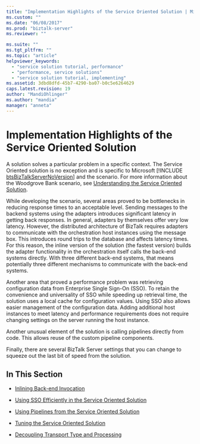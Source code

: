 ```yaml
---
title: "Implementation Highlights of the Service Oriented Solution | Microsoft Docs"
ms.custom: ""
ms.date: "06/08/2017"
ms.prod: "biztalk-server"
ms.reviewer: ""

ms.suite: ""
ms.tgt_pltfrm: ""
ms.topic: "article"
helpviewer_keywords: 
  - "service solution tutorial, performance"
  - "performance, service solutions"
  - "service solution tutorial, implementing"
ms.assetid: 3dbd8dfd-45b7-4290-ba07-b0c5e6264629
caps.latest.revision: 19
author: "MandiOhlinger"
ms.author: "mandia"
manager: "anneta"
---
```

# Implementation Highlights of the Service Oriented Solution
A solution solves a particular problem in a specific context. The Service Oriented solution is no exception and is specific to Microsoft [!INCLUDE [btsBizTalkServerNoVersion](../includes/btsbiztalkservernoversion-md.md)] and the scenario. For more information about the Woodgrove Bank scenario, see [Understanding the Service Oriented Solution](../core/understanding-the-service-oriented-solution.md).  
  
 While developing the scenario, several areas proved to be bottlenecks in reducing response times to an acceptable level. Sending messages to the backend systems using the adapters introduces significant latency in getting back responses. In general, adapters by themselves offer very low latency. However, the distributed architecture of BizTalk requires adapters to communicate with the orchestration host instances using the message box. This introduces round trips to the database and affects latency times. For this reason, the inline version of the solution (the fastest version) builds the adapter functionality in the orchestration itself calls the back-end systems directly. With three different back-end systems, that means potentially three different mechanisms to communicate with the back-end systems.  
  
 Another area that proved a performance problem was retrieving configuration data from Enterprise Single Sign-On (SSO). To retain the convenience and universality of SSO while speeding up retrieval time, the solution uses a local cache for configuration values. Using SSO also allows easier management of the configuration data. Adding additional host instances to meet latency and performance requirements does not require changing settings on the server running the host instance.  
  
 Another unusual element of the solution is calling pipelines directly from code. This allows reuse of the custom pipeline components.  
  
 Finally, there are several BizTalk Server settings that you can change to squeeze out the last bit of speed from the solution.  
  
## In This Section  
  
-   [Inlining Back-end Invocation](../core/inlining-back-end-invocation.md)  
  
-   [Using SSO Efficiently in the Service Oriented Solution](../core/using-sso-efficiently-in-the-service-oriented-solution.md)  
  
-   [Using Pipelines from the Service Oriented Solution](../core/using-pipelines-from-the-service-oriented-solution.md)  
  
-   [Tuning the Service Oriented Solution](../core/tuning-the-service-oriented-solution.md)  
  
-   [Decoupling Transport Type and Processing](../core/decoupling-transport-type-and-processing.md)